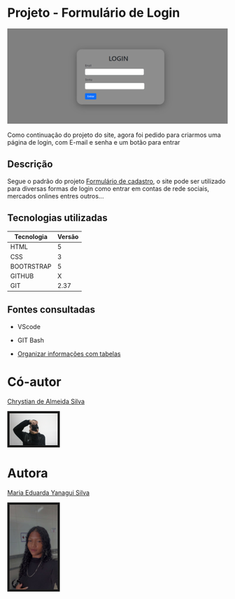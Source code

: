 # Projeto - Formulário de Login
![telainicial](tela%20inicial%202.png)

Como continuação do projeto do site, agora foi pedido para criarmos uma página de login, com E-mail e senha e um botão para entrar 


## Descrição

Segue o padrão do projeto [Formulário de cadastro](https://github.com/MariaYanagui/form-CadEcommerce), o site pode ser utilizado para diversas formas de login como entrar em contas de rede sociais, mercados onlines entres outros... 

## Tecnologias utilizadas

| Tecnologia    | Versão    |
|---------------|-----------|
| HTML          |   5       |
| CSS           |   3       |
| BOOTRSTRAP    |   5       |
| GITHUB        |   X       |
| GIT           |   2.37    |
 
## Fontes consultadas
* VScode 
* GIT Bash

* [Organizar informações com tabelas](https://docs.github.com/pt/get-started/writing-on-github/working-with-advanced-formatting/organizing-information-with-tables)

# Có-autor
[Chrystian de Almeida Silva](https://github.com/ESChrystian/)

<img src="Chrystian.jpg" width= 110px border=5px>

# Autora
[Maria Eduarda Yanagui Silva](https://github.com/MariaYanagui/)

<img src="autora.jpeg" width=110px border=5px>
